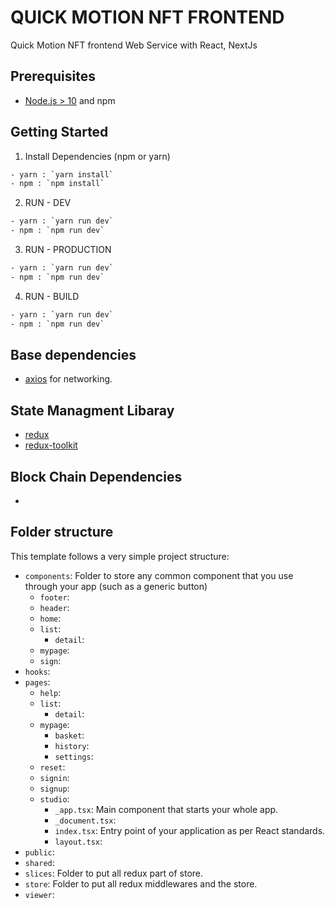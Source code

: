 # QUICK MOTION NFT FRONTEND

Quick Motion NFT frontend Web Service with React, NextJs

## Prerequisites

- [Node.js > 10](https://nodejs.org) and npm

## Getting Started

1. Install Dependencies (npm or yarn)

```bash
- yarn : `yarn install`
- npm : `npm install`
```

2. RUN - DEV

```bash
- yarn : `yarn run dev`
- npm : `npm run dev`
```

3. RUN - PRODUCTION

```bash
- yarn : `yarn run dev`
- npm : `npm run dev`
```

4. RUN - BUILD

```bash
- yarn : `yarn run dev`
- npm : `npm run dev`
```

## Base dependencies

- [axios](https://github.com/axios/axios) for networking.

## State Managment Libaray

- [redux](https://ko.redux.js.org/)
- [redux-toolkit](https://redux-toolkit.js.org/)

## Block Chain Dependencies

-

## Folder structure

This template follows a very simple project structure:

- `components`: Folder to store any common component that you use through your app (such as a generic button)
  - `footer`:
  - `header`:
  - `home`:
  - `list`:
    - `detail`:
  - `mypage`:
  - `sign`:
- `hooks`:
- `pages`:
  - `help`:
  - `list`:
    - `detail`:
  - `mypage`:
    - `basket`:
    - `history`:
    - `settings`:
  - `reset`:
  - `signin`:
  - `signup`:
  - `studio`:
    - `_app.tsx`: Main component that starts your whole app.
    - `_document.tsx`:
    - `index.tsx`: Entry point of your application as per React standards.
    - `layout.tsx`:
- `public`:
- `shared`:
- `slices`: Folder to put all redux part of store.
- `store`: Folder to put all redux middlewares and the store.
- `viewer`:
